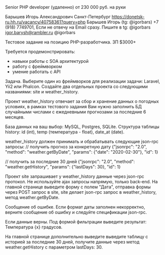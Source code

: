 Senior PHP developer (удаленно)
от 230 000 руб. на руки

Барышев Игорь Александрович
Санкт-Петербург
https://donetsk-ru.hh.ru/vacancy/40758361?query=php
Барышев Игорь (tg: @igorbars)
+7 (918) 7749701, Если не отвечу на Email сразу. Пишите в tg: @igorbars
igor.barysh@rambler.ru
@igorbars


Тестовое задание на позицию PHP-разработчика. ЗП $3000+

Требуется продемонстрировать:
* навыки работы с SOA архитектурой
* работу с фреймворком
* умение работать с API

Задача. Выберите один из фреймворков для реализации задачи: Laravel, Yii2 или Phalcon.
Создайте два отдельных проекта со следующими названиями: site и weather_history.

Проект weather_history отвечает за сбор и хранение данных о погодных условиях,
в рамках тестового задания Вам нужно заполнить БД случайными числами
с ежедневными прогнозами за последние 6 месяцев.

База данных на ваш выбор: MySQL, Postgres, SQLite.
Структура таблицы history:
id (int),
temp (температура - float),
date_at (date).

weather_history должен принимать и обрабатывать следующие json-rpc запросы:
 // получить прогноз за конкретную дату
{"jsonrpc": "2.0", "method": "weather.getByDate", "params": {"date": "2020-02-30"}, "id": 1}

// получить за последние  30 дней
{"jsonrpc": "2.0", "method": "weather.getHistory", "params": {"lastDays": 30}, "id": 1}


Проект site запрашивает у weather_history данные через json-rpc протокол.
Не используйте ajax запросы напрямую, только back-end. На главной странице выведите форму с полем "Дата", отправка формы через POST запрос в site, site делает json-rpc запрос в weather_history, метод weather.getByDate.

Сообщение об ошибке. Если формат даты заполнен некорректно, верните сообщение об ошибку и следуйте спецификации json-rpc.

Если данные верны. Под формой фильтрации выведите результат: Температура {x} градусов.

На главной странице дополнительно выведите выведите таблицу с историей за последние 30 дней, получите данные через метод weather.getHistory с параметром lastDays: 30.